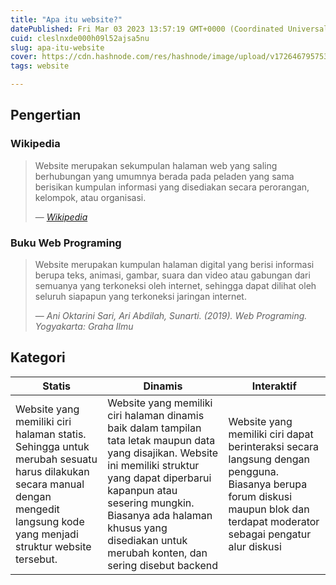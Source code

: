 ```yaml
---
title: "Apa itu website?"
datePublished: Fri Mar 03 2023 13:57:19 GMT+0000 (Coordinated Universal Time)
cuid: cleslnxde000h09l52ajsa5nu
slug: apa-itu-website
cover: https://cdn.hashnode.com/res/hashnode/image/upload/v1726467957530/ac7daea2-a45d-4d97-a843-9ffb7927c402.jpeg
tags: website

---
```


## Pengertian

### Wikipedia

> Website merupakan sekumpulan halaman web yang saling berhubungan yang umumnya berada pada peladen yang sama berisikan kumpulan informasi yang disediakan secara perorangan, kelompok, atau organisasi.
> 
> — [*Wikipedia*](https://id.wikipedia.org/wiki/Situs_web)

### Buku Web Programing

> Website merupakan kumpulan halaman digital yang berisi informasi berupa teks, animasi, gambar, suara dan video atau gabungan dari semuanya yang terkoneksi oleh internet, sehingga dapat dilihat oleh seluruh siapapun yang terkoneksi jaringan internet.
> 
> — *Ani Oktarini Sari, Ari Abdilah, Sunarti. (2019). Web Programing. Yogyakarta: Graha Ilmu*

## Kategori

| Statis | Dinamis | Interaktif |
| --- | --- | --- |
| Website yang memiliki ciri halaman statis. Sehingga untuk merubah sesuatu harus dilakukan secara manual dengan mengedit langsung kode yang menjadi struktur website tersebut. | Website yang memiliki ciri halaman dinamis baik dalam tampilan tata letak maupun data yang disajikan. Website ini memiliki struktur yang dapat diperbarui kapanpun atau sesering mungkin. Biasanya ada halaman khusus yang disediakan untuk merubah konten, dan sering disebut backend | Website yang memiliki ciri dapat berinteraksi secara langsung dengan pengguna. Biasanya berupa forum diskusi maupun blok dan terdapat moderator sebagai pengatur alur diskusi |
